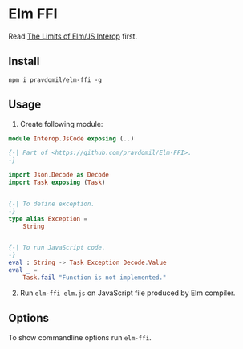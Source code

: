# Elm FFI

Read [The Limits of Elm/JS Interop](https://guide.elm-lang.org/interop/limits.html) first.

## Install

`npm i pravdomil/elm-ffi -g`

## Usage

1. Create following module:

```elm
module Interop.JsCode exposing (..)

{-| Part of <https://github.com/pravdomil/Elm-FFI>.
-}

import Json.Decode as Decode
import Task exposing (Task)


{-| To define exception.
-}
type alias Exception =
    String


{-| To run JavaScript code.
-}
eval : String -> Task Exception Decode.Value
eval _ =
    Task.fail "Function is not implemented."
```

2. Run `elm-ffi elm.js` on JavaScript file produced by Elm compiler.

## Options

To show commandline options run `elm-ffi`.
